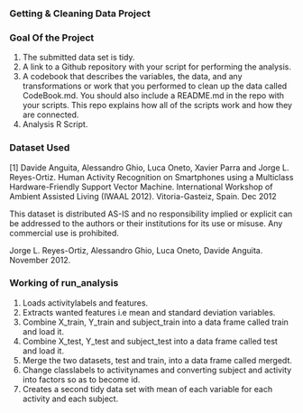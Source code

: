 ### **Getting & Cleaning Data Project**

### Goal Of the Project

1. The submitted data set is tidy.
2. A link to a Github repository with your script for performing the analysis.
3. A codebook that describes the variables, the data, and any transformations or work that you performed to 
   clean up the data called CodeBook.md. You should also include a README.md in the repo with your scripts. 
   This repo explains how all of the scripts work and how they are connected.
4. Analysis R Script.

### Dataset Used

[1] Davide Anguita, Alessandro Ghio, Luca Oneto, Xavier Parra and Jorge L. Reyes-Ortiz. Human Activity Recognition on Smartphones using a Multiclass Hardware-Friendly Support Vector Machine. International Workshop of Ambient Assisted Living (IWAAL 2012). Vitoria-Gasteiz, Spain. Dec 2012

This dataset is distributed AS-IS and no responsibility implied or explicit can be addressed to the authors or their institutions for its use or misuse. Any commercial use is prohibited.

Jorge L. Reyes-Ortiz, Alessandro Ghio, Luca Oneto, Davide Anguita. November 2012.

### Working of run_analysis

1. Loads activitylabels and features.
2. Extracts wanted features i.e mean and standard deviation variables.
3. Combine X_train, Y_train and subject_train into a data frame called train and load it.
4. Combine X_test, Y_test and subject_test into a data frame called test and load it.
5. Merge the two datasets, test and train, into a data frame called mergedt.
6. Change classlabels to activitynames and converting subject and activity into factors so as to become id.
7. Creates a second tidy data set with mean of each variable for each activity and each subject.

